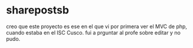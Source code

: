 # sharepostsb
creo que este proyecto es ese en el que vi por primera ver el MVC de php, cuando estaba en el ISC Cusco. fui a prguntar al profe sobre editar y no pudo. 
